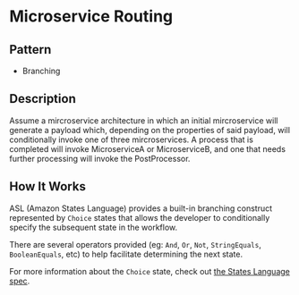 # Microservice Routing

## Pattern

- Branching

## Description

Assume a mircroservice architecture in which an initial mircroservice will generate a payload which, depending on the properties of said payload, will conditionally invoke one of three mircroservices. A process that is completed will invoke MicroserviceA or MicroserviceB, and one that needs further processing will invoke the PostProcessor.

## How It Works

ASL (Amazon States Language) provides a built-in branching construct represented by `Choice` states that allows the developer to conditionally specify the subsequent state in the workflow.

There are several operators provided (eg: `And`, `Or`, `Not`, `StringEquals`, `BooleanEquals`, etc) to help facilitate determining the next state.

For more information about the `Choice` state, check out [the States Language
spec][lang-spec].

[lang-spec]: https://states-language.net/spec.html#choice-state
